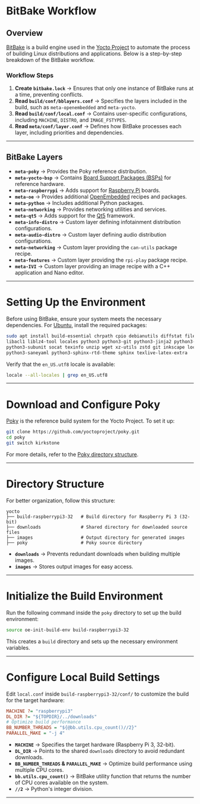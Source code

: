# BitBake Workflow

## Overview
[BitBake](w) is a build engine used in the [Yocto Project](w) to automate the process of building Linux distributions and applications. Below is a step-by-step breakdown of the BitBake workflow.

### Workflow Steps
1. **Create `bitbake.lock`** → Ensures that only one instance of BitBake runs at a time, preventing conflicts.  
2. **Read `build/conf/bblayers.conf`** → Specifies the layers included in the build, such as `meta-openembedded` and `meta-yocto`.  
3. **Read `build/conf/local.conf`** → Contains user-specific configurations, including `MACHINE`, `DISTRO`, and `IMAGE_FSTYPES`.  
4. **Read `meta/conf/layer.conf`** → Defines how BitBake processes each layer, including priorities and dependencies.  

---

## BitBake Layers
- **`meta-poky`** → Provides the Poky reference distribution.  
- **`meta-yocto-bsp`** → Contains [Board Support Packages (BSPs)](w) for reference hardware.  
- **`meta-raspberrypi`** → Adds support for [Raspberry Pi](w) boards.  
- **`meta-oe`** → Provides additional [OpenEmbedded](w) recipes and packages.  
- **`meta-python`** → Includes additional Python packages.  
- **`meta-networking`** → Provides networking utilities and services.  
- **`meta-qt5`** → Adds support for the [Qt5](w) framework.  
- **`meta-info-distro`** → Custom layer defining infotainment distribution configurations.  
- **`meta-audio-distro`** → Custom layer defining audio distribution configurations.  
- **`meta-networking`** → Custom layer providing the `can-utils` package recipe.  
- **`meta-features`** → Custom layer providing the `rpi-play` package recipe.  
- **`meta-IVI`** → Custom layer providing an image recipe with a C++ application and Nano editor.  

---

# Setting Up the Environment  
Before using BitBake, ensure your system meets the necessary dependencies. For [Ubuntu](w), install the required packages:  

```bash
sudo apt install build-essential chrpath cpio debianutils diffstat file gawk gcc git iputils-ping \
libacl1 liblz4-tool locales python3 python3-git python3-jinja2 python3-pexpect python3-pip \
python3-subunit socat texinfo unzip wget xz-utils zstd git inkscape locales make \
python3-saneyaml python3-sphinx-rtd-theme sphinx texlive-latex-extra
```  

Verify that the `en_US.utf8` locale is available:  
```bash
locale --all-locales | grep en_US.utf8
```  

---

# Download and Configure Poky  

[Poky](w) is the reference build system for the Yocto Project. To set it up:  
```bash
git clone https://github.com/yoctoproject/poky.git
cd poky
git switch kirkstone
```  
For more details, refer to the [Poky directory structure](https://docs.yoctoproject.org/4.0.25/ref-manual/structure.html#source-directory-structure).  

---

# Directory Structure  

For better organization, follow this structure:  
```
yocto
├── build-raspberrypi3-32   # Build directory for Raspberry Pi 3 (32-bit)
├── downloads               # Shared directory for downloaded source files
├── images                  # Output directory for generated images
├── poky                    # Poky source directory
```
- **`downloads`** → Prevents redundant downloads when building multiple images.  
- **`images`** → Stores output images for easy access.  

---

# Initialize the Build Environment  

Run the following command inside the `poky` directory to set up the build environment:  
```bash
source oe-init-build-env build-raspberrypi3-32
```
This creates a `build` directory and sets up the necessary environment variables.  

---

# Configure Local Build Settings  

Edit `local.conf` inside `build-raspberrypi3-32/conf/` to customize the build for the target hardware:  
```ini
MACHINE ?= "raspberrypi3"
DL_DIR ?= "${TOPDIR}/../downloads"
# Optimize build performance
BB_NUMBER_THREADS = "${@bb.utils.cpu_count()//2}"
PARALLEL_MAKE = "-j 4"
```
- **`MACHINE`** → Specifies the target hardware (Raspberry Pi 3, 32-bit).  
- **`DL_DIR`** → Points to the shared `downloads` directory to avoid redundant downloads.  
- **`BB_NUMBER_THREADS` & `PARALLEL_MAKE`** → Optimize build performance using multiple CPU cores.  
- **`bb.utils.cpu_count()`** → BitBake utility function that returns the number of CPU cores available on the system.  
- **`//2`** → Python's integer division.  

---
